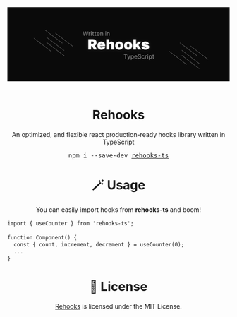 <div align="center">
  <img src="./assets/banner.jpg" alt="rehooks" />
</div>

<br />

<div align="center">
  <h1>Rehooks</h1>
  <p>An optimized, and flexible react production-ready hooks library written in TypeScript</p>
</div>

<div align="center">
  <pre>npm i --save-dev <a href="https://www.npmjs.com/package/rehooks-ts">rehooks-ts</a></pre>
</div>

<h1 align="center">🪄 Usage</h1>
<p align="center">
You can easily import hooks from <b>rehooks-ts</b> and boom!
</p>

```tsx
import { useCounter } from 'rehooks-ts';

function Component() {
  const { count, increment, decrement } = useCounter(0);
  ...
}
```

<h1 align="center">🧾 License</h1>

<p align="center">
<a href="https://www.npmjs.com/package/rehooks-ts">Rehooks</a> is licensed under the MIT License.
</p>

